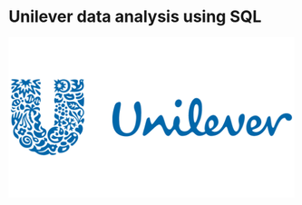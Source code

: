 # Unilever data analysis using SQL
![Unilever logo](https://github.com/shristii589/unilvr_sql_project/blob/main/unilever2.png)
